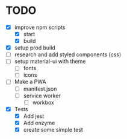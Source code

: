 # TODO

- [x] improve npm scripts
  - [x] start
  - [x] build
- [x] setup prod build
- [ ] research and add styled components (css)
- [ ] setup material-ui with theme
  - [ ] fonts
  - [ ] icons
- [ ] Make a PWA
  - [ ] manifest.json
  - [ ] service worker
    - [ ] workbox
- [x] Tests
  - [x] Add jest
  - [x] Add enzyme
  - [x] create some simple test
